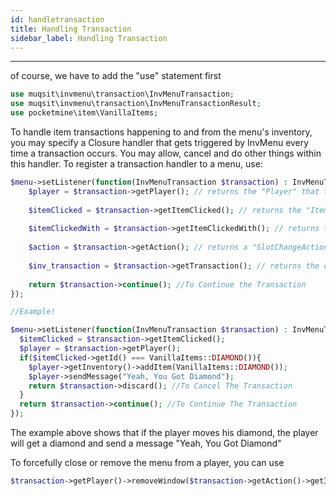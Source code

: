 ```yaml
---
id: handletransaction
title: Handling Transaction
sidebar_label: Handling Transaction
---
```

___
of course, we have to add the "use" statement first
```PHP
use muqsit\invmenu\transaction\InvMenuTransaction;
use muqsit\invmenu\transaction\InvMenuTransactionResult;
use pocketmine\item\VanillaItems;
```
To handle item transactions happening to and from the menu's inventory, you may specify a Closure handler that gets triggered by 
InvMenu every time a transaction occurs. You may allow, cancel and do other things within this handler. 
To register a transaction handler to a menu, use:
```PHP
$menu->setListener(function(InvMenuTransaction $transaction) : InvMenuTransactionResult{
	$player = $transaction->getPlayer(); // returns the "Player" that triggered the transaction
  
	$itemClicked = $transaction->getItemClicked(); // returns the "Item" the player clicked in the menu.
  
	$itemClickedWith = $transaction->getItemClickedWith(); // returns the "Item" the player had in their hand when clicking an item.
  
	$action = $transaction->getAction(); // returns a "SlotChangeAction" instance, to get the slot index of the item clicked from the menu's inventory.
  
	$inv_transaction = $transaction->getTransaction(); // returns the complete "InventoryTransaction" instance.
  
	return $transaction->continue(); //To Continue the Transaction
});

//Example!

$menu->setListener(function(InvMenuTransaction $transaction) : InvMenuTransactionResult{
  $itemClicked = $transaction->getItemClicked();
  $player = $transaction->getPlayer();
  if($itemClicked->getId() === VanillaItems::DIAMOND()){
    $player->getInventory()->addItem(VanillaItems::DIAMOND());
    $player->sendMessage("Yeah, You Got Diamond");
    return $transaction->discard(); //To Cancel The Transaction
  }
  return $transaction->continue(); //To Continue The Transaction
});
```
The example above shows that if the player moves his diamond, the player will get a diamond and send a message "Yeah, You Got Diamond"

To forcefully close or remove the menu from a player, you can use
```PHP
$transaction->getPlayer()->removeWindow($transaction->getAction()->getInventory());
```
